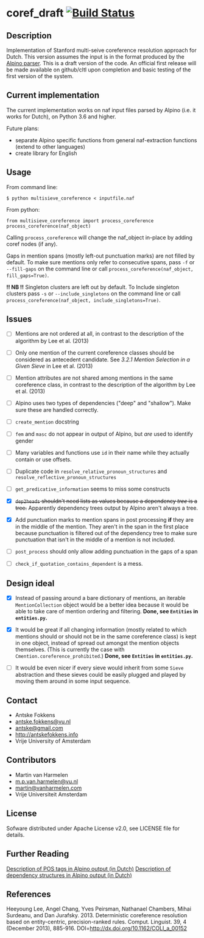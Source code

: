 coref_draft [![Build Status](https://travis-ci.org/mpvharmelen/coref_draft.svg?branch=master)](https://travis-ci.org/mpvharmelen/coref_draft)
=============

Description
----------
Implementation of Stanford multi-seive coreference resolution approach for Dutch. This version assumes the input is in the format produced by the [Alpino parser][].
This is a draft version of the code. An official first release will be made available on github/cltl upon completion and basic testing of the first version of the system.


Current implementation
----------------------

The current implementation works on naf input files parsed by Alpino (i.e. it works for Dutch), on Python 3.6 and higher.

Future plans:

- separate Alpino specific functions from general naf-extraction functions (extend to other languages)
- create library for English

Usage
----

From command line:

```{bash}
$ python multisieve_coreference < inputfile.naf
```

From python:

```{python}
from multisieve_coreference import process_coreference
process_coreference(naf_object)
```

Calling `process_coreference` will change the naf_object in-place by adding coref nodes (if any).

Gaps in mention spans (mostly left-out punctuation marks) are not filled by default. To make sure mentions only refer to consecutive spans, pass `-f` or `--fill-gaps` on the command line or call `process_coreference(naf_object, fill_gaps=True)`.

**!! NB !!** Singleton clusters are left out by default. To Include singleton clusters pass `-s` or `--include_singletons` on the command line or call `process_coreference(naf_object, include_singletons=True)`.


Issues
------
 - [ ] Mentions are not ordered at all, in contrast to the description of the algorithm by Lee et al. (2013)
 - [ ] Only one mention of the current coreference classes should be considered as antecedent candidate. See _3.2.1 Mention Selection in a Given Sieve_ in Lee et al. (2013)
 - [ ] Mention attributes are not shared among mentions in the same coreference class, in contrast to the description of the algorithm by Lee et al. (2013)
 - [ ] Alpino uses two types of dependencies ("deep" and "shallow"). Make sure these are handled correctly.
 - [ ] `create_mention` docstring
 - [ ] `fem` and `masc` do not appear in output of Alpino, but _are_ used to identify gender
 - [ ] Many variables and functions use `id` in their name while they actually contain or use offsets.
 - [ ] Duplicate code in `resolve_relative_pronoun_structures` and `resolve_reflective_pronoun_structures`
 - [ ] `get_predicative_information` seems to miss some constructs
 - [X] ~~`dep2heads` shouldn't need lists as values because a dependency _tree_ is a tree.~~ Apparently dependency trees output by Alpino aren't always a tree.
 - [X] Add punctuation marks to mention spans in post processing **if** they are in the middle of the mention. They aren't in the span in the first place because punctuation is filtered out of the dependency tree to make sure punctuation that isn't in the middle of a mention is not included.
 - [ ] `post_process` should only allow adding punctuation in the gaps of a span
 - [ ] `check_if_quotation_contains_dependent` is a mess.


Design ideal
------------
 - [X] Instead of passing around a bare dictionary of mentions, an iterable `MentionCollection` object would be a better idea because it would be able to take care of mention ordering and filtering. **Done, see `Entities` in `entities.py`.**
 - [X] It would be great if all changing information (mostly related to which mentions should or should not be in the same coreference class) is kept in one object, instead of spread out amongst the mention objects themselves. (This is currently the case with `Cmention.coreference_prohibited`.) **Done, see `Entities` in `entities.py`.**
- [ ] It would be even nicer if every sieve would inherit from some `Sieve` abstraction and these sieves could be easily plugged and played by moving them around in some input sequence.


Contact
------

* Antske Fokkens
* antske.fokkens@vu.nl
* antske@gmail.com
* http://antskefokkens.info
* Vrije University of Amsterdam


Contributors
------------

* Martin van Harmelen
* m.p.van.harmelen@vu.nl
* martin@vanharmelen.com
* Vrije Universiteit Amsterdam


License
------
Sofware distributed under Apache License v2.0, see LICENSE file for details.

Further Reading
---------------
[Description of POS tags in Alpino output (in Dutch)](http://www.let.rug.nl/~vannoord/Lassy/POS_manual.pdf)
[Description of dependency structures in Alpino output (in Dutch)](http://www.let.rug.nl/vannoord/Lassy/sa-man_lassy.pdf)


References
----------

Heeyoung Lee, Angel Chang, Yves Peirsman, Nathanael Chambers, Mihai Surdeanu, and Dan Jurafsky. 2013. Deterministic coreference resolution based on entity-centric, precision-ranked rules. Comput. Linguist. 39, 4 (December 2013), 885-916. DOI=http://dx.doi.org/10.1162/COLI_a_00152

[Alpino parser]: http://www.let.rug.nl/vannoord/alp/Alpino/
